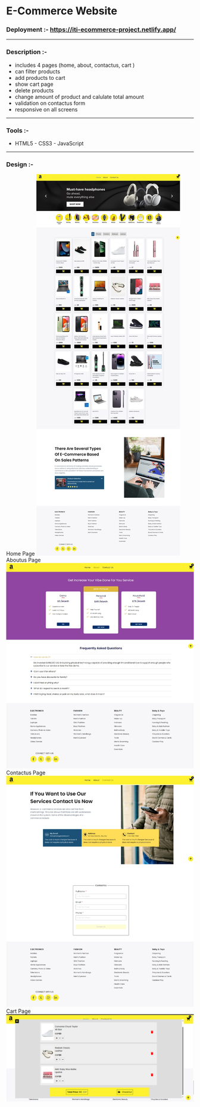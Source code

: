 # E-Commerce Website
### Deployment :- https://iti-ecommerce-project.netlify.app/
---
### Description :-
- includes 4 pages (home, about, contactus, cart ) 
- can filter products
- add products to cart
- show cart page
- delete products
- change amount of product and calulate total amount
- validation on contactus form
- responsive on all screens

---
### Tools :-

-  HTML5 - CSS3 - JavaScript

---
### Design :- 
Home Page
![Design for home](./Design/home.jpeg)
Aboutus Page
![Design for about](./Design/aboutus.jpeg)
Contactus Page
![Design for contactus](./Design/contactus.jpeg)
Cart Page
![Design for cart](./Design/cart.png)
